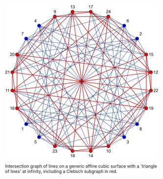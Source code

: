 <img src="figures/lines_affine_cubic.png" width="500">

Intersection graph of lines on a generic affine cubic surface with a `triangle of lines' at infinity, including a Clebsch subgraph in red.
